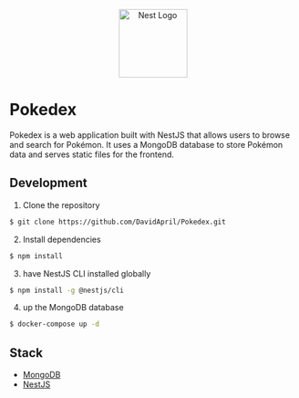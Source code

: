 <p align="center">
  <a href="http://nestjs.com/" target="blank"><img src="https://nestjs.com/img/logo-small.svg" width="120" alt="Nest Logo" /></a>
</p>

# Pokedex

Pokedex is a web application built with NestJS that allows users to browse and search for Pokémon. It uses a MongoDB
database to store Pokémon data and serves static files for the frontend.

## Development

1. Clone the repository

```bash
$ git clone https://github.com/DavidApril/Pokedex.git
```

2. Install dependencies

```bash
$ npm install
```

3. have NestJS CLI installed globally

```bash
$ npm install -g @nestjs/cli
```

4. up the MongoDB database

```bash
$ docker-compose up -d
```

## Stack

* [MongoDB](https://www.mongodb.com/)
* [NestJS](https://nestjs.com/)